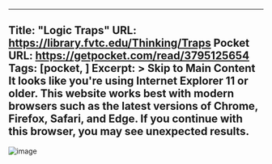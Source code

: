 
---
Title: "Logic Traps"
URL: https://library.fvtc.edu/Thinking/Traps
Pocket URL: https://getpocket.com/read/3795125654
Tags: [pocket, ]
Excerpt: >
    Skip to Main Content It looks like you're using Internet Explorer 11 or older. This website works best with modern browsers such as the latest versions of Chrome, Firefox, Safari, and Edge. If you continue with this browser, you may see unexpected results.
---

![image](https://libapps.s3.amazonaws.com/sites/798/banner/1200_by_100_Library_Resources_Banner.png)
